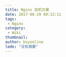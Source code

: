 ```yaml
---
title: Nginx 双机方案
date: 2017-08-29 08:12:11
tags:
 - Nginx
category: 
 - Wiki
thumbnail: 
author: bsyonline
lede: "没有摘要"
---
```

